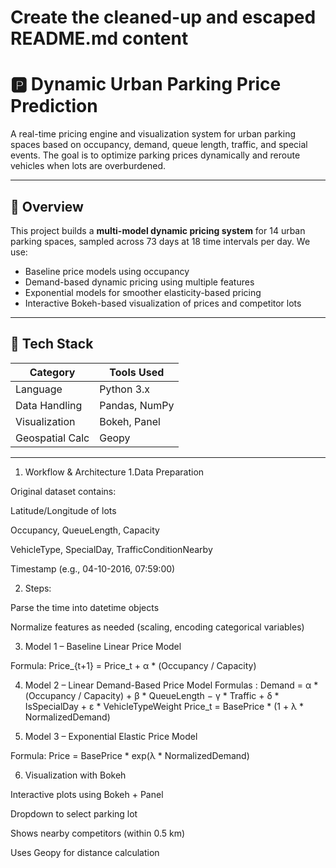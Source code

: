 # Create the cleaned-up and escaped README.md content

# 🅿️ Dynamic Urban Parking Price Prediction

A real-time pricing engine and visualization system for urban parking spaces based on occupancy, demand, queue length, traffic, and special events. The goal is to optimize parking prices dynamically and reroute vehicles when lots are overburdened.

---

## 📌 Overview

This project builds a **multi-model dynamic pricing system** for 14 urban parking spaces, sampled across 73 days at 18 time intervals per day. We use:

- Baseline price models using occupancy
- Demand-based dynamic pricing using multiple features
- Exponential models for smoother elasticity-based pricing
- Interactive Bokeh-based visualization of prices and competitor lots

---

## 🧰 Tech Stack

| Category           | Tools Used                         |
|--------------------|-------------------------------------|
| Language           | Python 3.x                          |
| Data Handling      | Pandas, NumPy                       |
| Visualization      | Bokeh, Panel                        |
| Geospatial Calc    | Geopy                               |

---


1. Workflow & Architecture
1.Data Preparation

Original dataset contains:

Latitude/Longitude of lots

Occupancy, QueueLength, Capacity

VehicleType, SpecialDay, TrafficConditionNearby

Timestamp (e.g., 04-10-2016, 07:59:00)

2. Steps:

Parse the time into datetime objects

Normalize features as needed (scaling, encoding categorical variables)

3. Model 1 – Baseline Linear Price Model

Formula:
Price_{t+1} = Price_t + α * (Occupancy / Capacity)

4. Model 2 – Linear Demand-Based Price Model
Formulas : 
Demand = α * (Occupancy / Capacity) + β * QueueLength − γ * Traffic + δ * IsSpecialDay + ε * VehicleTypeWeight
Price_t = BasePrice * (1 + λ * NormalizedDemand)

5. Model 3 – Exponential Elastic Price Model

Formula:
Price = BasePrice * exp(λ * NormalizedDemand)

6. Visualization with Bokeh

Interactive plots using Bokeh + Panel

Dropdown to select parking lot

Shows nearby competitors (within 0.5 km)

Uses Geopy for distance calculation

